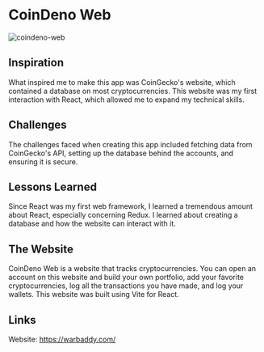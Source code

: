 # CoinDeno Web

![coindeno-web](https://github.com/user-attachments/assets/895d7b98-f7ce-44e9-bb00-cb09d6a13a23)

## Inspiration

What inspired me to make this app was CoinGecko's website, which contained a database on most cryptocurrencies. This website was my first interaction with React, which allowed me to expand my technical skills.

## Challenges

The challenges faced when creating this app included fetching data from CoinGecko's API, setting up the database behind the accounts, and ensuring it is secure.

## Lessons Learned

Since React was my first web framework, I learned a tremendous amount about React, especially concerning Redux. I learned about creating a database and how the website can interact with it.

## The Website

CoinDeno Web is a website that tracks cryptocurrencies. You can open an account on this website and build your own portfolio, add your favorite cryptocurrencies, log all the transactions you have made, and log your wallets. This website was built using Vite for React.

## Links

Website: https://warbaddy.com/

